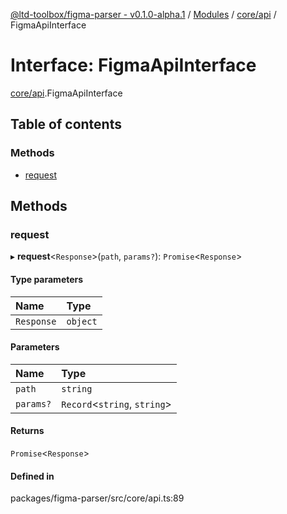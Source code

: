 [@ltd-toolbox/figma-parser - v0.1.0-alpha.1](../README.md) / [Modules](../modules.md) / [core/api](../modules/core_api.md) / FigmaApiInterface

# Interface: FigmaApiInterface

[core/api](../modules/core_api.md).FigmaApiInterface

## Table of contents

### Methods

- [request](core_api.FigmaApiInterface.md#request)

## Methods

### request

▸ **request**\<`Response`\>(`path`, `params?`): `Promise`\<`Response`\>

#### Type parameters

| Name | Type |
| :------ | :------ |
| `Response` | `object` |

#### Parameters

| Name | Type |
| :------ | :------ |
| `path` | `string` |
| `params?` | `Record`\<`string`, `string`\> |

#### Returns

`Promise`\<`Response`\>

#### Defined in

packages/figma-parser/src/core/api.ts:89
